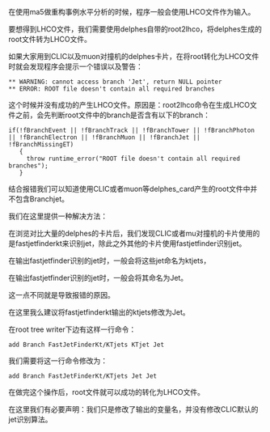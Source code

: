 在使用ma5做重构事例水平分析的时候，程序一般会使用LHCO文件作为输入。

要想得到LHCO文件，我们需要使用delphes自带的root2lhco，将delphes生成的root文件转为LHCO文件。

如果大家用到CLIC以及muon对撞机的delphes卡片，在将root转化为LHCO文件时就会发现程序会提示一个错误以及警告：
```
** WARNING: cannot access branch 'Jet', return NULL pointer
** ERROR: ROOT file doesn't contain all required branches
```
这个时候并没有成功的产生LHCO文件。原因是：root2lhco命令在生成LHCO文件之前，会先判断root文件中的branch是否含有以下的branch：
```
if(!fBranchEvent || !fBranchTrack || !fBranchTower || !fBranchPhoton || !fBranchElectron || !fBranchMuon || !fBranchJet || !fBranchMissingET)
   {
     throw runtime_error("ROOT file doesn't contain all required branches");
   }
```
结合报错我们可以知道使用CLIC或者muon等delphes_card产生的root文件中并不包含Branchjet。

我们在这里提供一种解决方法：

在浏览对比大量的delphes的卡片后，我们发现CLIC或者mu对撞机的卡片使用的是fastjetfinderkt来识别jet，除此之外其他的卡片使用fastjetfinder识别jet。

在输出fastjetfinder识别的jet时，一般会将这些jet命名为ktjets，

在输出fastjetfinder识别的jet时，一般会将其命名为Jet。

这一点不同就是导致报错的原因。

在这里我么建议将fastjetfinderkt输出的ktjets修改为Jet。

在root tree writer下边有这样一行命令：

```
add Branch FastJetFinderKt/KTjets KTjet Jet
```
我们需要将这一行命令修改为：
```
add Branch FastJetFinderKt/KTjets Jet Jet
```
在做完这个操作后，root文件就可以成功的转化为LHCO文件。

在这里我们有必要声明：我们只是修改了输出的变量名，并没有修改CLIC默认的jet识别算法。
